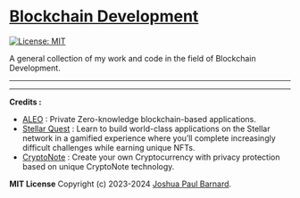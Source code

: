 # [Blockchain Development](https://joshuapaulbarnard.github.io/Blockchain-Development/)

[![License: MIT](https://img.shields.io/badge/License-MIT-yellow.svg)](https://opensource.org/licenses/MIT) 

 A general collection of my work and code in the field of Blockchain Development.


________________________________________________________________________________________________________________________________________
________________________________________________________________________________________________________________________________________


**Credits :**

- [ALEO](https://aleo.org/) : Private Zero-knowledge blockchain-based applications.
- [Stellar Quest](https://quest.stellar.org/) : Learn to build world-class applications on the Stellar network in a gamified experience where you’ll complete increasingly difficult challenges while earning unique NFTs.
- [CryptoNote](https://cryptonotestarter.org/) : Create your own Cryptocurrency with privacy protection based on unique CryptoNote technology.



**MIT License**
Copyright (c) 2023-2024 [Joshua Paul Barnard](https://joshuapaulbarnard.github.io/Blockchain-Development/LICENSE).

